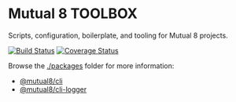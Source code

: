 # Mutual 8 TOOLBOX

Scripts, configuration, boilerplate, and tooling for Mutual 8 projects.

[![Build Status](https://travis-ci.org/mutual8/toolbox.svg?branch=master&maxAge=43200)](https://travis-ci.org/mutual8/toolbox)
[![Coverage Status](https://coveralls.io/repos/github/mutual8/toolbox/badge.svg?branch=master&maxAge=43200)](https://coveralls.io/github/mutual8/toolbox?branch=master)

Browse the [./packages](https://github.com/mutual8/toolbox/tree/master/packages) folder for more information:

- [@mutual8/cli](https://github.com/mutual8/toolbox/tree/master/packages/cli#readme)
- [@mutual8/cli-logger](https://github.com/mutual8/toolbox/tree/master/packages/cli-logger#readme)
